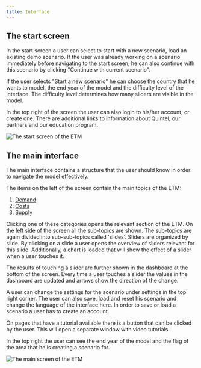 ```yaml
---
title: Interface
---
```


## The start screen

In the start screen a user can select to start with a new scenario, load an existing demo scenario. If the user was already working on a scenario immediately before navigating to the start screen, he can also continue with this scenario by clicking "Continue with current scenario".

If the user selects "Start a new scenario" he can choose the country that he wants to model, the end year of the model and the difficulty level of the interface. The difficulty level determines how many sliders are visible in the model.

In the top right of the screen the user can also login to his/her account, or create one. There are additional links to information about Quintel, our partners and our education program.

![The start screen of the ETM](/img/docs/Start_screen.png)

## The main interface

The main interface contains a structure that the user should know in order to navigate the model effectively.

The items on the left of the screen contain the main topics of the ETM:

1. [Demand](demand.md)
2. [Costs](cost-main-principles.md)
3. [Supply](supply.md)

Clicking one of these categories opens the relevant section of the ETM. On the left side of the screen all the sub-topics are shown. The sub-topics are again divided into sub-sub-topics called 'slides'. Sliders are organized by slide. By clicking on a slide a user opens the overview of sliders relevant for this slide. Additionally, a chart is loaded that will show the effect of a slider when a user touches it.

The results of touching a slider are further shown in the dashboard at the bottom of the screen. Every time a user touches a slider the values in the dashboard are updated and arrows show the direction of the change.

A user can change the settings for the scenario under settings in the top right corner. The user can also save, load and reset his scenario and change the language of the interface here. In order to save or load a scenario a user has to create an account.

On pages that have a tutorial available there is a button that can be clicked by the user. This will open a separate window with video tutorials.

In the top right the user can see the end year of the model and the flag of the area that he is creating a scenario for.

![The main screen of the ETM](/img/docs/20110428_main_screen_with_highlights.png)
